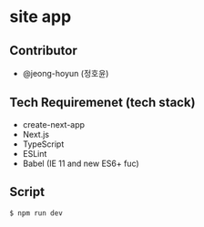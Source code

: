 # site app 

## Contributor
- @jeong-hoyun (정호윤)


## Tech Requiremenet (tech stack)
- create-next-app
- Next.js
- TypeScript 
- ESLint
- Babel (IE 11 and new ES6+ fuc)

## Script
```
$ npm run dev
```